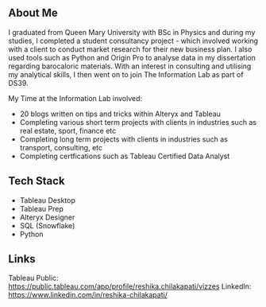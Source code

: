 ## About Me
I graduated from Queen Mary University with BSc in Physics and during my studies, I completed a student consultancy project - which involved working with a client to conduct market research for their new business plan. I also used tools such as Python and Origin Pro to analyse data in my dissertation regarding barocaloric materials. With an interest in consulting and utilising my analytical skills, I then went on to join The Information Lab as part of DS39.


My Time at the Information Lab involved:
- 20 blogs written on tips and tricks within Alteryx and Tableau
- Completing various short term projects with clients in industries such as real estate, sport, finance etc
- Completing long term projects with clients in industries such as transport, consulting, etc
- Completing certfications such as Tableau Certified Data Analyst


## Tech Stack
- Tableau Desktop
- Tableau Prep
- Alteryx Designer
- SQL (Snowflake)
- Python


## Links
Tableau Public: https://public.tableau.com/app/profile/reshika.chilakapati/vizzes
LinkedIn: https://www.linkedin.com/in/reshika-chilakapati/
